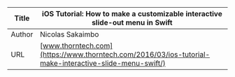 Title  | iOS Tutorial: How to make a customizable interactive slide-out menu in Swift
-------|-------------------
Author | Nicolas Sakaimbo
URL    | [www.thorntech.com](https://www.thorntech.com/2016/03/ios-tutorial-make-interactive-slide-menu-swift/)
